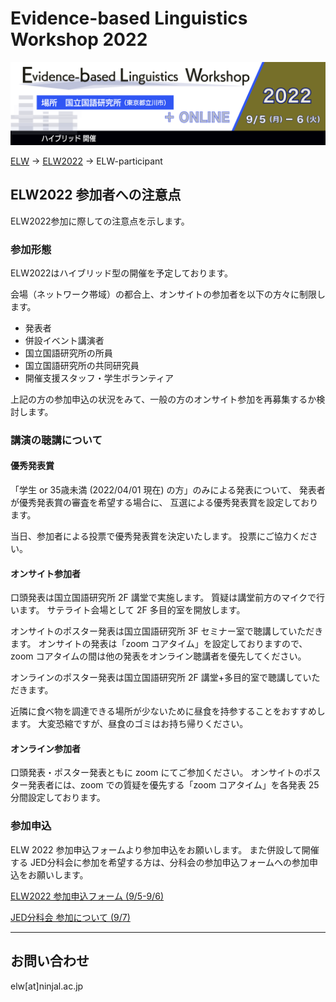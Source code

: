 # Evidence-based Linguistics Workshop 2022
![ELW_LOGO.png](ELW_LOGO.png)

[ELW](../index.md) → [ELW2022](index.md) → ELW-participant

## ELW2022 参加者への注意点

ELW2022参加に際しての注意点を示します。

### 参加形態

ELW2022はハイブリッド型の開催を予定しております。

会場（ネットワーク帯域）の都合上、オンサイトの参加者を以下の方々に制限します。
- 発表者
- 併設イベント講演者
- 国立国語研究所の所員
- 国立国語研究所の共同研究員
- 開催支援スタッフ・学生ボランティア

上記の方の参加申込の状況をみて、一般の方のオンサイト参加を再募集するか検討します。

### 講演の聴講について

#### 優秀発表賞

「学生 or 35歳未満 (2022/04/01 現在) の方」のみによる発表について、
発表者が優秀発表賞の審査を希望する場合に、
互選による優秀発表賞を設定しております。

当日、参加者による投票で優秀発表賞を決定いたします。
投票にご協力ください。

#### オンサイト参加者

口頭発表は国立国語研究所 2F 講堂で実施します。
質疑は講堂前方のマイクで行います。
サテライト会場として 2F 多目的室を開放します。

オンサイトのポスター発表は国立国語研究所 3F セミナー室で聴講していただきます。
オンサイトの発表は「zoom コアタイム」を設定しておりますので、zoom コアタイムの間は他の発表をオンライン聴講者を優先してください。

オンラインのポスター発表は国立国語研究所 2F 講堂+多目的室で聴講していただきます。

近隣に食べ物を調達できる場所が少ないために昼食を持参することをおすすめします。
大変恐縮ですが、昼食のゴミはお持ち帰りください。

#### オンライン参加者

口頭発表・ポスター発表ともに zoom にてご参加ください。
オンサイトのポスター発表者には、zoom での質疑を優先する「zoom コアタイム」を各発表 25分間設定しております。

### 参加申込

ELW 2022 参加申込フォームより参加申込をお願いします。
また併設して開催する JED分科会に参加を希望する方は、分科会の参加申込フォームへの参加申込をお願いします。

[ELW2022 参加申込フォーム (9/5-9/6)](https://forms.office.com/r/SpTaxFBbSg)

[JED分科会 参加について (9/7)](JED-participant.md)

---

## お問い合わせ

elw[at]ninjal.ac.jp
